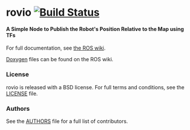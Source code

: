 rovio [![Build Status](https://api.travis-ci.org/WPI-RAIL/rovio.png)](https://travis-ci.org/WPI-RAIL/rovio)
=====

#### A Simple Node to Publish the Robot's Position Relative to the Map using TFs
For full documentation, see [the ROS wiki](http://ros.org/wiki/rovio).

[Doxygen](http://docs.ros.org/indigo/api/rovio/html/) files can be found on the ROS wiki.

### License
rovio is released with a BSD license. For full terms and conditions, see the [LICENSE](LICENSE) file.

### Authors
See the [AUTHORS](AUTHORS.md) file for a full list of contributors.
